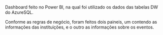 Dashboard feito no Power BI, na qual foi utilizado os dados das tabelas DW do AzureSQL.

Conforme as regras de negócio, foram feitos dois paineis, um contendo as informações das instituições, e o outro as informações sobre os eventos.
